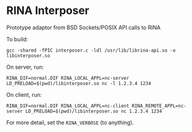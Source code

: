 # RINA Interposer

Prototype adaptor from BSD Sockets/POSIX API calls to RINA

To build:

    gcc -shared -fPIC interposer.c -ldl /usr/lib/librina-api.so -o libinterposer.so

On server, run:

    RINA_DIF=normal.DIF RINA_LOCAL_APPL=nc-server LD_PRELOAD=$(pwd)/libinterposer.so nc -l 1.2.3.4 1234

On client, run:

    RINA_DIF=normal.DIF RINA_LOCAL_APPL=nc-client RINA_REMOTE_APPL=nc-server LD_PRELOAD=$(pwd)/libinterposer.so nc 1.2.3.4 1234

For more detail, set the `RINA_VERBOSE` (to anything).
